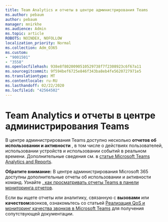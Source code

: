 ```yaml
---
title: Team Analytics и отчеты в центре администрирования Teams
ms.author: pebaum
author: pebaum
manager: mnirkhe
ms.audience: Admin
ms.topic: article
ROBOTS: NOINDEX, NOFOLLOW
localization_priority: Normal
ms.collection: Adm_O365
ms.custom:
- "9001501"
- "3558"
ms.openlocfilehash: 938e8f8020090510529738f7f2308923c6f67a11
ms.sourcegitcommit: 9f594bef6725e846f343ba8eb4fe5620727971e5
ms.translationtype: MT
ms.contentlocale: ru-RU
ms.lasthandoff: 02/22/2020
ms.locfileid: "42564502"
---
```

# <a name="teams-analytics-and-reports-in-the-teams-admin-center"></a>Team Analytics и отчеты в центре администрирования Teams

В центре администрирования Teams доступно несколько **отчетов об использовании и активности** , в том числе о действиях пользователей, использовании устройств и использовании событий в реальном времени. Дополнительные сведения см. в [статье Microsoft Teams Analytics and Reports](https://docs.microsoft.com/microsoftteams/teams-analytics-and-reports/teams-reporting-reference).

**Обратите внимание:** В центре администрирования Microsoft 365 доступны дополнительные отчеты об использовании и активности команд. Узнайте [, как просматривать отчеты Teams в панели мониторинга отчетов](https://docs.microsoft.com/microsoftteams/teams-activity-reports#how-to-view-the-teams-reports-in-the-reports-dashboard).

Если вы ищете отчеты или аналитику, связанную с **вызовами** или **качеством**звонков, ознакомьтесь со статьей [Реализация QoS и мониторинг качества звонков в Microsoft Teams](https://docs.microsoft.com/microsoftteams/monitor-call-quality-qos) для получения сопутствующей документации.

